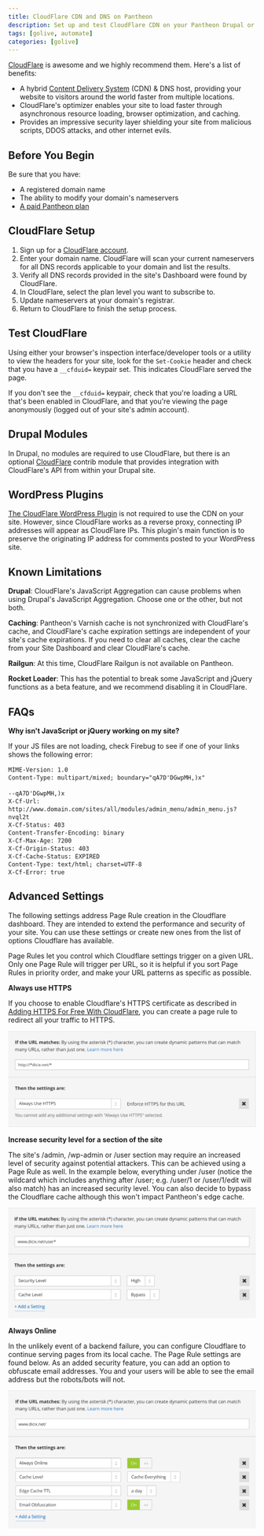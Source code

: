 ```yaml
---
title: CloudFlare CDN and DNS on Pantheon
description: Set up and test CloudFlare CDN on your Pantheon Drupal or WordPress site.
tags: [golive, automate]
categories: [golive]
---
```

[CloudFlare](https://www.cloudflare.com) is awesome and we highly recommend them. Here's a list of benefits:

- A hybrid [Content Delivery System](/docs/content-delivery-network/) (CDN) & DNS host, providing your website to visitors around the world faster from multiple locations.
- CloudFlare's optimizer enables your site to load faster through asynchronous resource loading, browser optimization, and caching.
- Provides an impressive security layer shielding your site from malicious scripts, DDOS attacks, and other internet evils.


## Before You Begin

Be sure that you have:

- A registered domain name
- The ability to modify your domain's nameservers
- [A paid Pantheon plan](/docs/select-plan)

## CloudFlare Setup

1. Sign up for a [CloudFlare account](https://www.cloudflare.com/sign-up).
2. Enter your domain name. CloudFlare will scan your current nameservers for all DNS records applicable to your domain and list the results.
3. Verify all DNS records provided in the site's Dashboard were found by CloudFlare.
4. In CloudFlare, select the plan level you want to subscribe to.
5. Update nameservers at your domain's registrar.
6. Return to CloudFlare to finish the setup process.

## Test CloudFlare

Using either your browser's inspection interface/developer tools or a utility to view the headers for your site, look for the `Set-Cookie` header and check that you have a `__cfduid=` keypair set. This indicates CloudFlare served the page.

If you don't see the `__cfduid=` keypair, check that you're loading a URL that's been enabled in CloudFlare, and that you're viewing the page anonymously (logged out of your site's admin account).

## Drupal Modules

In Drupal, no modules are required to use CloudFlare, but there is an optional [CloudFlare](https://drupal.org/project/cloudflare) contrib module that provides integration with CloudFlare's API from within your Drupal site.

## WordPress Plugins

[The CloudFlare WordPress Plugin](https://wordpress.org/plugins/cloudflare/) is not required to use the CDN on your site. However, since CloudFlare works as a reverse proxy, connecting IP addresses will appear as CloudFlare IPs. This plugin's main function is to preserve the originating IP address for comments posted to your WordPress site.

## Known Limitations

**Drupal**: CloudFlare's JavaScript Aggregation can cause problems when using Drupal's JavaScript Aggregation. Choose one or the other, but not both.

**Caching**: Pantheon's Varnish cache is not synchronized with CloudFlare's cache, and CloudFlare's cache expiration settings are independent of your site's cache expirations. If you need to clear all caches, clear the cache from your Site Dashboard and clear CloudFlare's cache.

**Railgun**: At this time, CloudFlare Railgun is not available on Pantheon.

**Rocket Loader**: This has the potential to break some JavaScript and jQuery functions as a beta feature, and we recommend disabling it in CloudFlare.


## FAQs

**Why isn't JavaScript or jQuery working on my site?**

If your JS files are not loading, check Firebug to see if one of your links shows the following error:

```
MIME-Version: 1.0
Content-Type: multipart/mixed; boundary="qA7D'DGwpMH,)x"

--qA7D'DGwpMH,)x
X-Cf-Url: http://www.domain.com/sites/all/modules/admin_menu/admin_menu.js?nvql2t
X-Cf-Status: 403
Content-Transfer-Encoding: binary
X-Cf-Max-Age: 7200
X-Cf-Origin-Status: 403
X-Cf-Cache-Status: EXPIRED
Content-Type: text/html; charset=UTF-8
X-Cf-Error: true
```

## Advanced Settings

The following settings address Page Rule creation in the Cloudflare dashboard. They are intended to extend the performance and security of your site. You can use these settings or create new ones from the list of options Cloudflare has available.

Page Rules let you control which Cloudflare settings trigger on a given URL. Only one Page Rule will trigger per URL, so it is helpful if you sort Page Rules in priority order, and make your URL patterns as specific as possible.

**Always use HTTPS**

If you choose to enable Cloudflare's HTTPS certificate as described in 
[Adding HTTPS For Free With CloudFlare](https://pantheon.io/docs/guides/cloudflare-enable-https/), you can create a page rule to redirect all your traffic to HTTPS.

![Example Always HTTPS](/source/docs/assets/images/cloudflare-always-https2.png)

**Increase security level for a section of the site**

The site's /admin, /wp-admin or /user section may require an increased level of security against potential attackers. This can be achieved using a Page Rule as well. In the example below, everything under /user (notice the wildcard which includes anything after /user; e.g. /user/1 or /user/1/edit will also match) has an increased security level. You can also decide to bypass the Cloudflare cache although this won't impact Pantheon's edge cache.

![Example Increased Security](/source/docs/assets/images/cloudflare-secure-url.png)

**Always Online**

In the unlikely event of a backend failure, you can configure Cloudflare to continue serving pages from its local cache. The Page Rule settings are found below. As an added security feature, you can add an option to obfuscate email addresses. You and your users will be able to see the email address but the robots/bots will not.

![Example Always online](/source/docs/assets/images/cloudflare-always-online.png)
